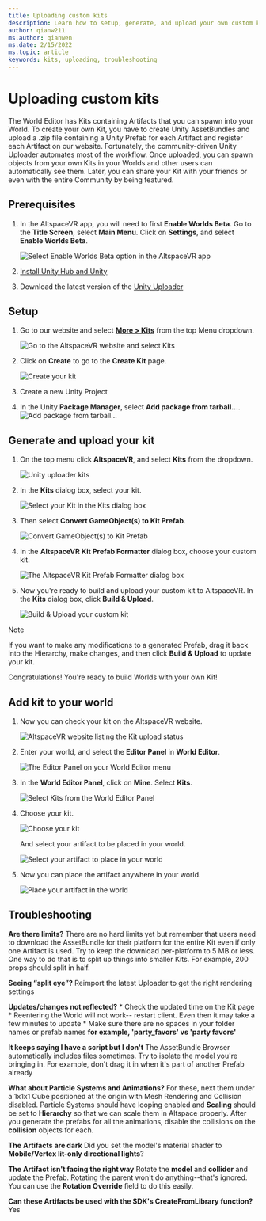 ```yaml
---
title: Uploading custom kits
description: Learn how to setup, generate, and upload your own custom kits in AltspaceVR as well as troubleshooting help.
author: qianw211
ms.author: qianwen
ms.date: 2/15/2022
ms.topic: article
keywords: kits, uploading, troubleshooting
---
```


# Uploading custom kits

The World Editor has Kits containing Artifacts that you can spawn into your World. To create your own Kit, you have to create Unity AssetBundles and upload a .zip file containing a Unity Prefab for each Artifact and register each Artifact on our website. Fortunately, the community-driven Unity Uploader automates most of the workflow. Once uploaded, you can spawn objects from your own Kits in your Worlds and other users can automatically see them. Later, you can share your Kit with your friends or even with the entire Community by being featured.

## Prerequisites

1. In the AltspaceVR app, you will need to first **Enable Worlds Beta**. Go to the **Title Screen**, select **Main Menu**. Click on **Settings**, and select **Enable Worlds Beta**.

   ![Select **Enable Worlds Beta** option in the AltspaceVR app](images/enable-worlds-beta.png)

1. [Install Unity Hub and Unity](world-building-toolkit-getting-started.md)
1. Download the latest version of the [Unity Uploader](https://altvr.com/download-latest-unity-uploader/)

## Setup 

1. Go to our website and select [**More > Kits**](https://account.altvr.com/kits) from the top Menu dropdown.

    ![Go to the AltspaceVR website and select Kits](images/select-kits.png)

1. Click on **Create** to go to the **Create Kit** page.

    ![Create your kit](images/create-your-kit.png)

1. Create a new Unity Project
1. In the Unity **Package Manager**, select **Add package from tarball...**.
    ![Add package from tarball...](images/add-package-from-tarball.png)

## Generate and upload your kit

1. On the top menu click **AltspaceVR**, and select **Kits** from the dropdown.

    ![Unity uploader kits](images/uploader-kits.png)

1. In the **Kits** dialog box, select your kit.

    ![Select your Kit in the Kits dialog box](images/select-a-kit.png)

1. Then select **Convert GameObject(s) to Kit Prefab**.

    ![Convert GameObject(s) to Kit Prefab](images/convert-game-object-to-kit.png)

1. In the **AltspaceVR Kit Prefab Formatter** dialog box, choose your custom kit.

    ![The **AltspaceVR Kit Prefab Formatter** dialog box](images/altspacevr-kit-prefab-formatter-dialog.png)

1. Now you're ready to build and upload your custom kit to AltspaceVR.  In the **Kits** dialog box, click **Build & Upload**.

    ![Build & Upload your custom kit](images/build-upload-your-kit.png)

> [!NOTE]
> If you want to make any modifications to a generated Prefab, drag it back into the Hierarchy, make changes, and then click **Build & Upload** to update your kit. 

Congratulations! You're ready to build Worlds with your own Kit!

## Add kit to your world

1. Now you can check your kit on the AltspaceVR website.

    ![AltspaceVR website listing the Kit upload status](images/check-kit-upload-altspace-web.png)

1. Enter your world, and select the **Editor Panel** in **World Editor**.

    ![The **Editor Panel** on your **World Editor** menu](images/enter-world-choose-editor-panel.png)

1. In the **World Editor Panel**, click on **Mine**.  Select **Kits**.

    ![Select Kits from the **World Editor Panel**](images/select-mine-kits.png)

1. Choose your kit.

    ![Choose your kit](images/choose-your-kit.png)

    And select your artifact to be placed in your world.

    ![Select your artifact to place in your world](images/select-your-artifact.png)

1. Now you can place the artifact anywhere in your world.

    ![Place your artifact in the world](images/place-your-artifact.png)

## Troubleshooting 

**Are there limits?**
There are no hard limits yet but remember that users need to download the AssetBundle for their platform for the entire Kit even if only one Artifact is used. Try to keep the download per-platform to 5 MB or less. One way to do that is to split up things into smaller Kits. For example, 200 props should split in half. 

**Seeing “split eye”?**
Reimport the latest Uploader to get the right rendering settings

**Updates/changes not reflected?**
    * Check the updated time on the Kit page
    * Reentering the World will not work-- restart client. Even then it may take a few minutes to update
    * Make sure there are no spaces in your folder names or prefab names **for example, 'party_favors' vs 'party favors'**

**It keeps saying I have a script but I don't**
The AssetBundle Browser automatically includes files sometimes. Try to isolate the model you're bringing in. For example, don't drag it in when it's part of another Prefab already

**What about Particle Systems and Animations?**
For these, next them under a 1x1x1 Cube positioned at the origin with Mesh Rendering and Collision disabled. Particle Systems should have looping enabled and **Scaling** should be set to **Hierarchy** so that we can scale them in Altspace properly. After you generate the prefabs for all the animations, disable the collisions on the **collision** objects for each.

**The Artifacts are dark**
Did you set the model's material shader to **Mobile/Vertex lit-only directional lights**?

**The Artifact isn't facing the right way**
Rotate the **model** and **collider** and update the Prefab. Rotating the parent won't do anything--that's ignored. You can use the **Rotation Override** field to do this easily.

**Can these Artifacts be used with the SDK's **CreateFromLibrary** function?**
Yes